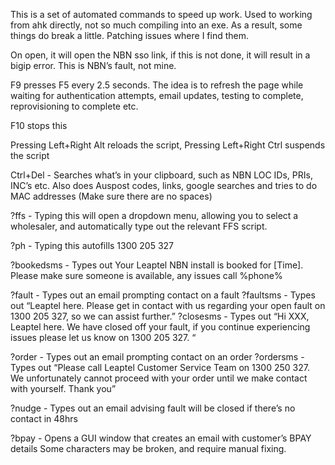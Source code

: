 This is a set of automated commands to speed up work. Used to working from ahk directly, not so much compiling into an exe. As a result, some things do break a little. 
Patching issues where I find them.

On open, it will open the NBN sso link, if this is not done, it will result in a bigip error. This is NBN’s fault, not mine. 

F9 presses F5 every 2.5 seconds. The idea is to refresh the page while waiting for authentication attempts, email updates, testing to complete, reprovisioning to complete etc. 

F10 stops this

Pressing Left+Right Alt reloads the script, 
Pressing Left+Right Ctrl suspends the script

Ctrl+Del - Searches what’s in your clipboard, such as NBN LOC IDs, PRIs, INC’s etc. 
Also does Auspost codes, links, google searches and tries to do MAC addresses (Make sure there are no spaces)

?ffs - Typing this will open a dropdown menu, allowing you to select a wholesaler, and automatically type out the relevant FFS script. 

?ph - Typing this autofills  1300 205 327

?bookedsms - Types out Your Leaptel NBN install is booked for [Time]. Please make sure someone is available, any issues call %phone%

?fault - Types out an email prompting contact on a fault
?faultsms - Types out “Leaptel here. Please get in contact with us regarding your open fault on 1300 205 327, so we can assist further.”
?closesms - Types out “Hi XXX, Leaptel here. We have closed off your fault, if you continue experiencing issues please let us know on 1300 205 327. “


?order - Types out an email prompting contact on an order
?ordersms - Types out “Please call Leaptel Customer Service Team on 1300 250 327. We unfortunately cannot proceed with your order until we make contact with yourself. Thank you”

?nudge - Types out an email advising fault will be closed if there’s no contact in 48hrs

?bpay - Opens a GUI window that creates an email with customer’s BPAY details 
Some characters may be broken, and require manual fixing. 

